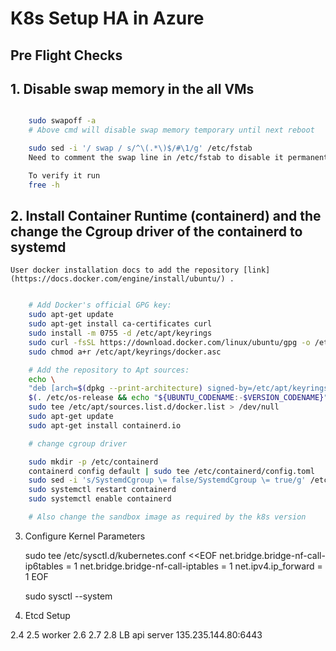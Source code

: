 # K8s Setup HA in Azure


## Pre Flight Checks 

## 1. Disable swap memory in the all VMs

```bash

    sudo swapoff -a
    # Above cmd will disable swap memory temporary until next reboot

    sudo sed -i '/ swap / s/^\(.*\)$/#\1/g' /etc/fstab
    Need to comment the swap line in /etc/fstab to disable it permanently.

    To verify it run 
    free -h
```

## 2. Install Container Runtime (containerd) and the change the Cgroup driver of the containerd to systemd


    User docker installation docs to add the repository [link](https://docs.docker.com/engine/install/ubuntu/) .

```bash

    # Add Docker's official GPG key:
    sudo apt-get update
    sudo apt-get install ca-certificates curl
    sudo install -m 0755 -d /etc/apt/keyrings
    sudo curl -fsSL https://download.docker.com/linux/ubuntu/gpg -o /etc/apt/keyrings/docker.asc
    sudo chmod a+r /etc/apt/keyrings/docker.asc

    # Add the repository to Apt sources:
    echo \
    "deb [arch=$(dpkg --print-architecture) signed-by=/etc/apt/keyrings/docker.asc] https://download.docker.com/linux/ubuntu \
    $(. /etc/os-release && echo "${UBUNTU_CODENAME:-$VERSION_CODENAME}") stable" | \
    sudo tee /etc/apt/sources.list.d/docker.list > /dev/null
    sudo apt-get update
    sudo apt-get install containerd.io

    # change cgroup driver

    sudo mkdir -p /etc/containerd 
    containerd config default | sudo tee /etc/containerd/config.toml
    sudo sed -i 's/SystemdCgroup \= false/SystemdCgroup \= true/g' /etc/containerd/config.toml
    sudo systemctl restart containerd 
    sudo systemctl enable containerd

    # Also change the sandbox image as required by the k8s version

```

3. Configure Kernel Parameters

    sudo tee /etc/sysctl.d/kubernetes.conf <<EOF 
    net.bridge.bridge-nf-call-ip6tables = 1 
    net.bridge.bridge-nf-call-iptables = 1 
    net.ipv4.ip_forward = 1 
    EOF 

    sudo sysctl --system

4. Etcd Setup







2.4
2.5
worker
2.6
2.7
2.8
LB api server
135.235.144.80:6443
